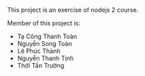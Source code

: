 This project is an exercise of nodejs 2 course.

Member of this project is:
- Tạ Công Thanh Toàn
- Nguyễn Song Toàn
- Lê Phúc Thành
- Nguyễn Thanh Tịnh
- Thới Tấn Trường
